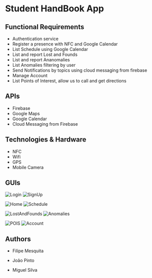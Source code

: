 # Student HandBook App

## Functional Requirements

- Authentication service
- Register a presence with NFC and Google Calendar
- List Schedule using Google Calendar
- List and report Lost and Founds
- List and report Ananomalies
- List Anomalies filtering by user
- Send Notifications by topics using cloud messaging from firebase
- Manage Account
- List Points of Interest, allow us to call and get directions



## APIs

- Firebase
- Google Maps
- Google Calendar
- Cloud Messaging from Firebase

## Technologies & Hardware

- NFC
- Wifi
- GPS
- Mobile Camera

## GUIs

![Login](images/Login.png)
![SignUp](images/SignUp.png) 

![Home](images/Home.png)
![Schedule](images/Schedule.png)

![LostAndFounds](images/LostAndFounds.png)
![Anomalies](images/Anomalies.png)

![POIS](images/POIS.png)
![Account](images/Account.png)

## Authors

- Filipe Mesquita

- João Pinto

- Miguel Silva


